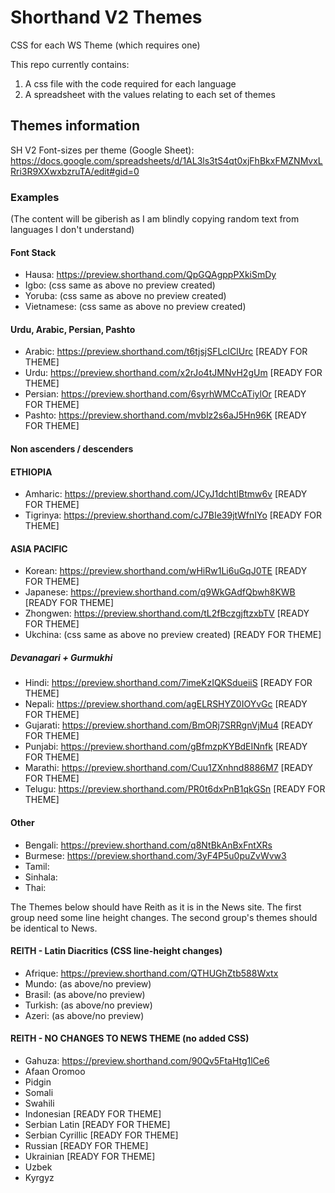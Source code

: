 # Shorthand V2 Themes

CSS for each WS Theme (which requires one)

This repo currently contains:
1. A css file with the code required for each language
2. A spreadsheet with the values relating to each set of themes


## Themes information

SH V2 Font-sizes per theme (Google Sheet):
https://docs.google.com/spreadsheets/d/1AL3ls3tS4qt0xjFhBkxFMZNMvxLRri3R9XXwxbzruTA/edit#gid=0

### Examples
(The content will be giberish as I am blindly copying random text from languages I don't understand)


#### Font Stack

- Hausa: https://preview.shorthand.com/QpGQAgppPXkiSmDy
- Igbo: (css same as above no preview created)
- Yoruba: (css same as above no preview created)
- Vietnamese: (css same as above no preview created)

#### Urdu, Arabic, Persian, Pashto
- Arabic: https://preview.shorthand.com/t6tjsjSFLcIClUrc [READY FOR THEME]
- Urdu: https://preview.shorthand.com/x2rJo4tJMNvH2gUm [READY FOR THEME]
- Persian: https://preview.shorthand.com/6syrhWMCcATiylOr [READY FOR THEME]
- Pashto: https://preview.shorthand.com/mvblz2s6aJ5Hn96K [READY FOR THEME]

#### Non ascenders / descenders

#### ETHIOPIA
- Amharic: https://preview.shorthand.com/JCyJ1dchtlBtmw6v [READY FOR THEME]
- Tigrinya: https://preview.shorthand.com/cJ7BIe39jtWfnIYo [READY FOR THEME]

#### ASIA PACIFIC
- Korean: https://preview.shorthand.com/wHiRw1Li6uGqJ0TE [READY FOR THEME]
- Japanese: https://preview.shorthand.com/q9WkGAdfQbwh8KWB [READY FOR THEME]
- Zhongwen: https://preview.shorthand.com/tL2fBczgjftzxbTV [READY FOR THEME]
- Ukchina: (css same as above no preview created) [READY FOR THEME]

##### Devanagari + Gurmukhi

- Hindi: https://preview.shorthand.com/7imeKzIQKSdueiiS [READY FOR THEME]
- Nepali: https://preview.shorthand.com/agELRSHYZ0IOYvGc [READY FOR THEME]
- Gujarati: https://preview.shorthand.com/BmORj7SRRgnVjMu4 [READY FOR THEME]
- Punjabi: https://preview.shorthand.com/gBfmzpKYBdEINnfk [READY FOR THEME]
- Marathi: https://preview.shorthand.com/Cuu1ZXnhnd8886M7 [READY FOR THEME]
- Telugu: https://preview.shorthand.com/PR0t6dxPnB1qkGSn [READY FOR THEME]

#### Other

- Bengali: https://preview.shorthand.com/q8NtBkAnBxFntXRs
- Burmese: https://preview.shorthand.com/3yF4P5u0puZvWvw3
- Tamil:
- Sinhala:
- Thai:

The Themes below should have Reith as it is in the News site. The first group need some line height changes. The second group's themes should be identical to News.

#### REITH - Latin Diacritics (CSS line-height changes)
- Afrique: https://preview.shorthand.com/QTHUGhZtb588Wxtx
- Mundo: (as above/no preview)
- Brasil: (as above/no preview)
- Turkish: (as above/no preview)
- Azeri: (as above/no preview)

#### REITH - NO CHANGES TO NEWS THEME (no added CSS)

- Gahuza: https://preview.shorthand.com/90Qv5FtaHtg1lCe6
- Afaan Oromoo
- Pidgin
- Somali
- Swahili 
- Indonesian [READY FOR THEME]
- Serbian Latin [READY FOR THEME]
- Serbian Cyrillic [READY FOR THEME]
- Russian [READY FOR THEME]
- Ukrainian [READY FOR THEME]
- Uzbek
- Kyrgyz
